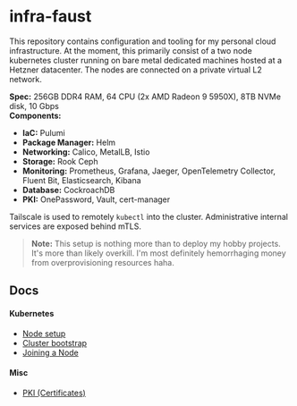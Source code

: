 # infra-faust
This repository contains configuration and tooling for my personal cloud infrastructure.
At the moment, this primarily consist of a two node kubernetes cluster running on bare metal
dedicated machines hosted at a Hetzner datacenter. The nodes are connected on a private
virtual L2 network.

**Spec:** 256GB DDR4 RAM, 64 CPU (2x AMD Radeon 9 5950X), 8TB NVMe disk, 10 Gbps  
**Components:**
* **IaC:** Pulumi
* **Package Manager:** Helm
* **Networking:** Calico, MetalLB, Istio
* **Storage:** Rook Ceph
* **Monitoring:** Prometheus, Grafana, Jaeger, OpenTelemetry Collector, Fluent Bit, Elasticsearch, Kibana
* **Database:** CockroachDB
* **PKI:** OnePassword, Vault, cert-manager

Tailscale is used to remotely `kubectl` into the cluster. Administrative internal services are exposed behind mTLS.

> **Note:** This setup is nothing more than to deploy my hobby projects. It's more than likely overkill.
I'm most definitely hemorrhaging money from overprovisioning resources haha.

## Docs
#### Kubernetes
* [Node setup](docs/kubernetes.md#node-setup)
* [Cluster bootstrap](docs/kubernetes.md#cluster-bootstrap)
* [Joining a Node](docs/kubernetes.md#joining-a-node)

#### Misc
* [PKI (Certificates)](docs/pki.md)
